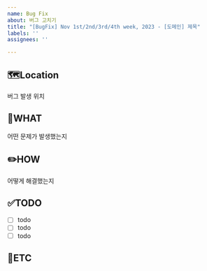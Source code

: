 ```yaml
---
name: Bug Fix
about: 버그 고치기
title: "[BugFix] Nov 1st/2nd/3rd/4th week, 2023 - [도메인] 제목"
labels: ''
assignees: ''

---
```


🗺️Location
-
버그 발생 위치

🤷WHAT
-
어떤 문제가 발생했는지

✏️HOW
-
어떻게 해결했는지

✅TODO
-
- [ ] todo
- [ ] todo
- [ ] todo

🐾ETC
-
